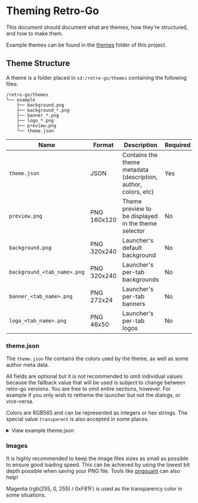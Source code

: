 # Theming Retro-Go

This document should document what are themes, how they're structured, and how to make them.

Example themes can be found in the [themes](/themes/) folder of this project.


## Theme Structure

A theme is a folder placed in `sd:/retro-go/themes` containing the following files:

````
/retro-go/themes
└── example
    ├── background.png
    ├── background_*.png
    ├── banner_*.png
    ├── logo_*.png
    ├── preview.png
    └── theme.json
````

| Name | Format | Description | Required |
|--|--|--|--|
| `theme.json` | JSON | Contains the theme metadata (description, author, colors, etc) | Yes |
| `preview.png` | PNG 160x120 | Theme preview to be displayed in the theme selector | No |
| `background.png` | PNG 320x240 | Launcher's default background | No |
| `background_<tab_name>.png` | PNG 320x240 | Launcher's per-tab backgrounds | No |
| `banner_<tab_name>.png` | PNG 272x24 | Launcher's per-tab banners | No |
| `logo_<tab_name>.png` | PNG 46x50 | Launcher's per-tab logos | No |


### theme.json

The `theme.json` file contains the colors used by the theme, as well as some author meta data.

All fields are optional but it is not recommended to omit individual values because the fallback value that will be used is subject to change between retro-go versions. You are free to omit entire sections, however. For example if you only wish to retheme the launcher but not the dialogs, or vice-versa.

Colors are RGB565 and can be represented as integers or hex strings. The special value `transparent` is also accepted in some places.

<details>
  <summary>View example theme.json</summary>

````json
{
    "description": "Default Retro-Go Theme",
    "website": "https://github.com/ducalex/retro-go/",
    "author": "ducalex",
    "dialog": {
        "__comment": "This section contains global dialog colors",
        "background": "0x0010",
        "foreground": "0xFFFF",
        "border": "0x6B4D",
        "header": "0xFFFF",
        "scrollbar": "0xFFFF",
        "shadow": "none",
        "item_standard": "0xFFFF",
        "item_disabled": "0x8410",
        "item_message": "0xBDF7"
    },
    "launcher_1": {
        "__comment": "This section contains launcher colors variant 1",
        "background": "0x0000",
        "foreground": "0xFFDE",
        "list_standard_bg": "transparent",
        "list_standard_fg": "0x8410",
        "list_selected_bg": "transparent",
        "list_selected_fg": "0xFFFF"
    },
    "launcher_2": {
        "__comment": "This section contains launcher colors variant 2",
        "background": "0x0000",
        "foreground": "0xFFDE",
        "list_standard_bg": "transparent",
        "list_standard_fg": "0x8410",
        "list_selected_bg": "transparent",
        "list_selected_fg": "0x07E0"
    },
    "launcher_3": {
        "__comment": "This section contains launcher colors variant 3",
        "background": "0x0000",
        "foreground": "0xFFDE",
        "list_standard_bg": "transparent",
        "list_standard_fg": "0x8410",
        "list_selected_bg": "0xFFFF",
        "list_selected_fg": "0x0000"
    },
    "launcher_4": {
        "__comment": "This section contains launcher colors variant 4",
        "background": "0x0000",
        "foreground": "0xFFDE",
        "list_standard_bg": "transparent",
        "list_standard_fg": "0xAD55",
        "list_selected_bg": "0xFFFF",
        "list_selected_fg": "0x0000"
    }
}
````
</details>


### Images

It is highly recommended to keep the image files sizes as small as possible to ensure good loading speed. This can be achieved by using the lowest bit depth possible when saving your PNG file. Tools like [pngquant](https://pngquant.org/) can also help!

Magenta (rgb(255, 0, 255) / 0xF81F) is used as the transparency color in some situations.
